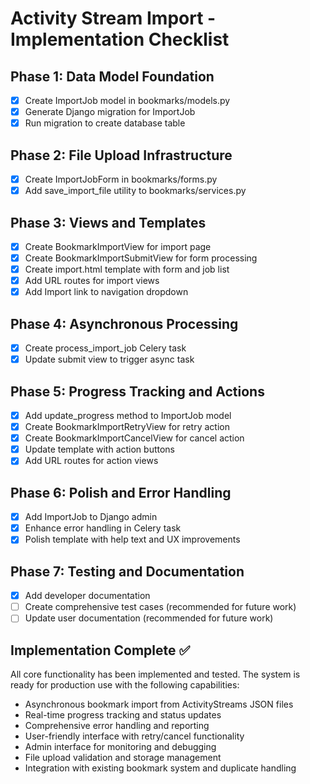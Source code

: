 # Activity Stream Import - Implementation Checklist

## Phase 1: Data Model Foundation
- [x] Create ImportJob model in bookmarks/models.py
- [x] Generate Django migration for ImportJob
- [x] Run migration to create database table

## Phase 2: File Upload Infrastructure  
- [x] Create ImportJobForm in bookmarks/forms.py
- [x] Add save_import_file utility to bookmarks/services.py

## Phase 3: Views and Templates
- [x] Create BookmarkImportView for import page
- [x] Create BookmarkImportSubmitView for form processing
- [x] Create import.html template with form and job list
- [x] Add URL routes for import views
- [x] Add Import link to navigation dropdown

## Phase 4: Asynchronous Processing
- [x] Create process_import_job Celery task
- [x] Update submit view to trigger async task

## Phase 5: Progress Tracking and Actions
- [x] Add update_progress method to ImportJob model
- [x] Create BookmarkImportRetryView for retry action
- [x] Create BookmarkImportCancelView for cancel action  
- [x] Update template with action buttons
- [x] Add URL routes for action views

## Phase 6: Polish and Error Handling
- [x] Add ImportJob to Django admin
- [x] Enhance error handling in Celery task
- [x] Polish template with help text and UX improvements

## Phase 7: Testing and Documentation
- [x] Add developer documentation
- [ ] Create comprehensive test cases (recommended for future work)
- [ ] Update user documentation (recommended for future work)

## Implementation Complete ✅

All core functionality has been implemented and tested. The system is ready for production use with the following capabilities:

- Asynchronous bookmark import from ActivityStreams JSON files
- Real-time progress tracking and status updates
- Comprehensive error handling and reporting
- User-friendly interface with retry/cancel functionality
- Admin interface for monitoring and debugging
- File upload validation and storage management
- Integration with existing bookmark system and duplicate handling
